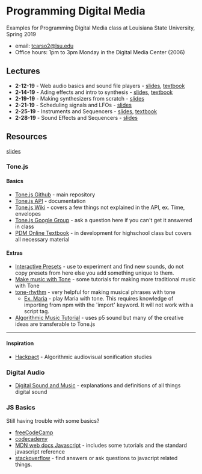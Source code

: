 # Programming Digital Media

Examples for Programming Digital Media class at Louisiana State University, Spring 2019

- email: <tcarso2@lsu.edu>   
- Office hours: 1pm to 3pm Monday in the Digital Media Center (2006)

## Lectures
- **2-12-19** - Web audio basics and sound file players - [slides](https://lsu-pdm-2019.netlify.com/week_1_t/_site/#/), [textbook](https://pdm.lsupathways.org/3_audio/1_sampler/1_lesson_1/)
- **2-14-19** - Ading effects and intro to synthesis - [slides](https://lsu-pdm-2019.netlify.com/week_1_th/_static/#/), [textbook](https://pdm.lsupathways.org/3_audio/1_sampler/2_lesson_2/)
- **2-19-19** - Making synthesizers from scratch - [slides](https://lsu-pdm-2019.netlify.com/week_2_t/_static/#/)
- **2-21-19** - Scheduling signals and LFOs - [slides](https://lsu-pdm-2019.netlify.com/week_2_th/_static/#/)
- **2-25-19** - Instruments and Sequencers - [slides](https://lsu-pdm-2019.netlify.com/week_3_t/_static/#/), [textbook](https://pdm.lsupathways.org/3_audio/2_synthsandmusic/2_lesson_2/)
- **2-28-19** - Sound Effects and Sequencers - [slides](https://lsu-pdm-2019.netlify.com/week_3_th/_static/#/)

## Resources
[slides](https://lsu-pdm-2019.netlify.com/readme.html)

### Tone.js

#### Basics

- [Tone.js Github](https://github.com/Tonejs/Tone.js) - main repository
- [Tone.js API](https://tonejs.github.io/docs/) - documentation
- [Tone.js Wiki](https://github.com/Tonejs/Tone.js/wiki) - covers a few things not explained in the API, ex. Time, envelopes 
- [Tone.js Google Group](https://groups.google.com/forum/#!forum/tonejs) - ask a question here if you can't get it answered in class
- [PDM Online Textbook](https://pdm.lsupathways.org/) - in development for highschool class but covers all necessary material

#### Extras

- [Interactive Presets](https://www.guitarland.com/MusicTheoryWithToneJS/Presets-gh-pages/) - use to experiment and find new sounds, do not copy presets from here else you add something unique to them. 
- [Make music with Tone](https://www.guitarland.com/MusicTheoryWithToneJS/TonejsSetup.html) - some tutorials for making more traditional music with Tone
- [tone-rhythm](https://github.com/scraggo/tone-rhythm) - very helpful for making musical phrases with tone
  - [Ex. Maria](https://codesandbox.io/s/qzq0lvpq0w) - play Maria with tone. This requires knowledge of importing from npm with the 'import' keyword. It will not work with a script tag.
- [Algorithmic Music Tutorial](https://junshern.github.io/algorithmic-music-tutorial/) - uses p5 sound but many of the creative ideas are transferable to Tone.js
---
#### Inspiration

- [Hackpact](https://stc.github.io/HackPact/) - Algorithmic audiovisual sonification studies


### Digital Audio

- [Digital Sound and Music](http://digitalsoundandmusic.com/curriculum/) - explanations and definitions of all things digital sound

### JS Basics

Still having trouble with some basics? 

- [freeCodeCamp](https://www.freecodecamp.org/)
- [codecademy](https://www.codecademy.com/learn/introduction-to-javascript)
- [MDN web docs Javascript](https://developer.mozilla.org/en-US/docs/Web/JavaScript) - includes some tutorials and the standard javascript reference 
- [stackoverflow](https://stackoverflow.com/) - find answers or ask questions to javacript related things. 